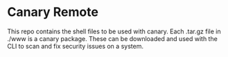 # Canary Remote

This repo contains the shell files to be used with canary. Each .tar.gz file in ./www is a canary package. These can be downloaded and used with the CLI to scan and fix security issues on a system.